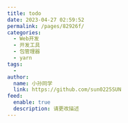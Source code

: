 ```yaml
---
title: todo
date: 2023-04-27 02:59:52
permalink: /pages/82926f/
categories:
  - Web开发
  - 开发工具
  - 包管理器
  - yarn
tags:
  - 
author: 
  name: 小孙同学
  link: https://github.com/sun0225SUN
feed: 
  enable: true
  description: 请更改描述
---
```

